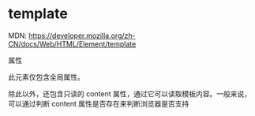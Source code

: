 # template 

MDN: https://developer.mozilla.org/zh-CN/docs/Web/HTML/Element/template

属性  

此元素仅包含全局属性。

除此以外，还包含只读的 content 属性，通过它可以读取模板内容。一般来说，可以通过判断 content 属性是否存在来判断浏览器是否支持 <template> 元素。

Demo:
```
<table id="producttable">
  <thead>
    <tr>
      <td>UPC_Code</td>
      <td>Product_Name</td>
    </tr>
  </thead>
  <tbody>
    <!-- 现有数据可以可选地包括在这里 -->
  </tbody>
</table>

<template id="productrow">
  <tr>
    <td class="record"></td>
    <td></td>
  </tr>
</template>

// 通过检查来测试浏览器是否支持HTML模板元素 
// 用于保存模板元素的内容属性。
if ('content' in document.createElement('template')) {

  // 使用现有的HTML tbody实例化表和该行与模板
  let t = document.querySelector('#productrow'),
  td = t.content.querySelectorAll("td");
  td[0].textContent = "1235646565";
  td[1].textContent = "Stuff";

  // 克隆新行并将其插入表中
  let tb = document.getElementsByTagName("tbody");
  let clone = document.importNode(t.content, true);
  tb[0].appendChild(clone);
  
  // 创建一个新行
  td[0].textContent = "0384928528";
  td[1].textContent = "Acme Kidney Beans";

  // 克隆新行并将其插入表中
  let clone2 = document.importNode(t.content, true);
  tb[0].appendChild(clone2);

} else {
  // 找到另一种方法来添加行到表，因为不支持HTML模板元素。
}
```

# handlebars 模板使用

原理: 先获取对用模板 id html 内容,
      编译模板的 HTML 内容,
      向编译后的模板中添加数据,
      再把整个编译后带数据的内容加入某个容器的 HTML 中,渲染在页面
```
<script src="js/handlebars-v4.0.11.js"></script>
<script id="tpl" type="text/x-handlebars-template">  
      <div class="demo">  
          <h1>{{title}}</h1>
          <p>{{content}}</p>
      </div>
    </script>
    <script>
      //用jquery获取模板
      var tpl   =  $("#tpl").html();
      // //原生方法
      // var source = document.getElementById('#tpl').innerHTML;
      //预编译模板
      var template = Handlebars.compile(tpl);
      //模拟json数据
      var context = { title: "zhaoshuai", content: "learn Handlebars"};
      //匹配json内容
      var html = template(context);
      //输入模板
      $('.demos').html(html);
    </script>
```
